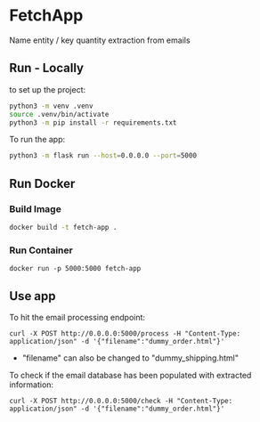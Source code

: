 # FetchApp

Name entity / key quantity extraction from emails


## Run - Locally 

to set up the project:

```bash
python3 -m venv .venv
source .venv/bin/activate
python3 -m pip install -r requirements.txt
```

To run the app:

```bash
python3 -m flask run --host=0.0.0.0 --port=5000
```


## Run Docker

### Build Image

```bash
docker build -t fetch-app .
```

### Run Container

```
docker run -p 5000:5000 fetch-app 
```


## Use app

To hit the email processing endpoint:

```
curl -X POST http://0.0.0.0:5000/process -H "Content-Type: application/json" -d '{"filename":"dummy_order.html"}'
```

* "filename" can also be changed to "dummy_shipping.html"



To check if the email database has been populated with extracted information:

```
curl -X POST http://0.0.0.0:5000/check -H "Content-Type: application/json" -d '{"filename":"dummy_order.html"}'
```
